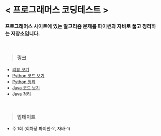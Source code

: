 # < 프로그래머스 코딩테스트 >

### 프로그래머스 사이트에 있는 알고리즘 문제를 파이썬과 자바로 풀고 정리하는 저장소입니다. 

<br>

> ### 링크
- <a href="\review">리뷰 보기</a>
- <a href="\pyCode">Python 코드 보기</a>
- <a href="\concept\파이썬정리.md">Python 정리</a>
- <a href="\javaCode">Java 코드 보기</a>
- <a href="\concept\자바정리.md">Java 정리</a>

<br>

> ### 업데이트
- 주 1회 (회차당 파이썬-2, 자바-1)

